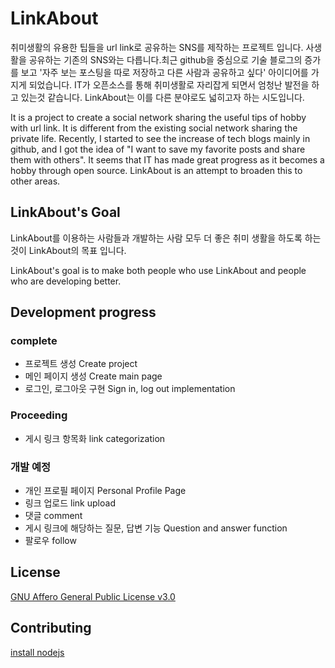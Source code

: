 # LinkAbout

취미생활의 유용한 팁들을 url link로 공유하는 SNS를 제작하는 프로젝트 입니다. 사생활을 공유하는 기존의 SNS와는 다릅니다.최근 github을 중심으로 기술 블로그의 증가를 보고 '자주 보는 포스팅을 따로 저장하고 다른 사람과 공유하고 싶다' 아이디어를 가지게 되었습니다. IT가 오픈소스를 통해 취미생활로 자리잡게 되면서 엄청난 발전을 하고 있는것 같습니다. LinkAbout는 이를 다른 분야로도 넓히고자 하는 시도입니다.



It is a project to create a social network sharing the useful tips of hobby with url link. It is different from the existing social network sharing the private life. Recently, I started to see the increase of tech blogs mainly in github, and I got the idea of ​​"I want to save my favorite posts and share them with others". It seems that IT has made great progress as it becomes a hobby through open source.
LinkAbout is an attempt to broaden this to other areas.

## LinkAbout's Goal

LinkAbout를 이용하는 사람들과 개발하는 사람 모두 더 좋은 취미 생활을 하도록 하는 것이 LinkAbout의 목표 입니다.

LinkAbout's goal is to make both people who use LinkAbout and people who are developing better.

## Development progress

### complete

- 프로젝트 생성 Create project
- 메인 페이지 생성 Create main page
- 로그인, 로그아웃 구현 Sign in, log out implementation

### Proceeding

- 게시 링크 항목화 link categorization

### 개발 예정

- 개인 프로필 페이지 Personal Profile Page
- 링크 업로드 link upload
- 댓글 comment
- 게시 링크에 해당하는 질문, 답변 기능 Question and answer function
- 팔로우 follow

## License

[GNU Affero General Public License v3.0](https://github.com/gwnuysw/LinkAbout/blob/master/LICENSE)

## Contributing

[install nodejs](https://nodejs.org/ko/download/)
